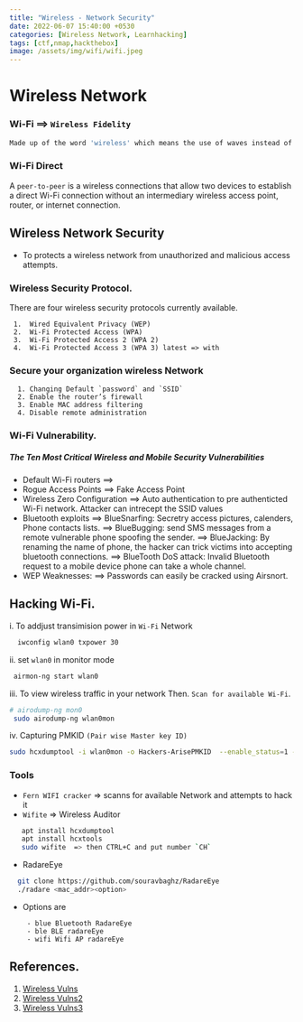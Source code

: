 ```yaml
---
title: "Wireless - Network Security" 
date: 2022-06-07 15:40:00 +0530
categories: [Wireless Network, Learnhacking]
tags: [ctf,nmap,hackthebox]
image: /assets/img/wifi/wifi.jpeg
---
```


# Wireless Network 

### Wi-Fi ==> `Wireless Fidelity`
```bash
Made up of the word 'wireless' which means the use of waves instead of 'cables' for signal transfer.
```

### Wi-Fi Direct 
  A `peer-to-peer`   is a wireless connections that allow two devices to establish a direct Wi-Fi connection without an intermediary wireless access point, router, or internet connection. 

## Wireless Network Security

- To protects a wireless network from unauthorized and malicious access attempts.

### Wireless Security Protocol.
There are four wireless security protocols currently available.

	 1.  Wired Equivalent Privacy (WEP)
	 2.  Wi-Fi Protected Access (WPA)
	 3.  Wi-Fi Protected Access 2 (WPA 2)
	 4.  Wi-Fi Protected Access 3 (WPA 3) latest => with 
	  
### Secure your organization wireless Network

	  1. Changing Default `password` and `SSID`
	  2. Enable the router’s firewall
	  3. Enable MAC address filtering
	  4. Disable remote administration

### Wi-Fi Vulnerability.

##### The Ten Most Critical Wireless and Mobile Security Vulnerabilities

- Default Wi-Fi routers  ==> 
- Rogue Access Points  ==> Fake Access Point
- Wireless Zero Configuration  ==> Auto authentication to pre authenticted Wi-Fi network. Attacker can intrecept the SSID values
- Bluetooth exploits
		 ==> BlueSnarfing: Secretry access pictures, calenders, Phone contacts lists.
		 ==> BlueBugging: send SMS messages from a remote vulnerable phone spoofing the sender.
		 ==> BlueJacking: By renaming the name of phone, the hacker can trick victims into accepting bluetooth connections.
		 ==> BlueTooth DoS attack:  Invalid Bluetooth request to a mobile device phone can take a whole channel.
- WEP Weaknesses:
      ==> Passwords can easily be cracked using Airsnort.

## Hacking Wi-Fi.

i. To addjust transimision power in `Wi-Fi` Network
```bash
  iwconfig wlan0 txpower 30
```

ii. set `wlan0` in monitor mode

```bash
 airmon-ng start wlan0
```

iii. To view wireless traffic in your network Then. `Scan for available Wi-Fi`.

```bash
# airodump-ng mon0
 sudo airodump-ng wlan0mon
```

iv. Capturing PMKID `(Pair wise Master key ID)`

```bash
sudo hcxdumptool -i wlan0mon -o Hackers-ArisePMKID  --enable_status=1 --filterlist_ap=BE:91:B5:7E:51:79 --filtermode=2
```

### Tools

- `Fern WIFI cracker`  => scanns for available Network and attempts to hack it
-  `Wifite` => Wireless Auditor

```bash
   apt install hcxdumptool
   apt install hcxtools
   sudo wifite  => then CTRL+C and put number `CH` 
```

- RadareEye

```bash
  git clone https://github.com/souravbaghz/RadareEye
  ./radare <mac_addr><option>
```

- Options are

	   - blue Bluetooth RadareEye
	   - ble BLE radareEye
	   - wifi Wifi AP radareEye

## References.
1. [Wireless Vulns](https://www.helpnetsecurity.com/2006/06/29/the-ten-most-critical-wireless-and-mobile-security-vulnerabilities/)
2. [Wireless Vulns2](https://www.computerworld.com/article/2577244/top-10-vulnerabilities-in-today-s-wi-fi-networks.html)
3. [Wireless Vulns3](https://www.cisa.gov/uscert/ncas/tips/ST05-003)

